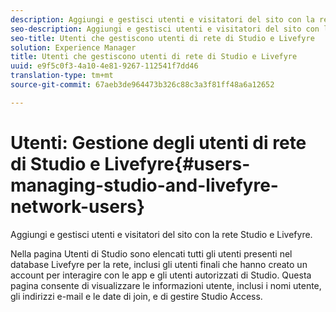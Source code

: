 ```yaml
---
description: Aggiungi e gestisci utenti e visitatori del sito con la rete Studio e Livefyre.
seo-description: Aggiungi e gestisci utenti e visitatori del sito con la rete Studio e Livefyre.
seo-title: Utenti che gestiscono utenti di rete di Studio e Livefyre
solution: Experience Manager
title: Utenti che gestiscono utenti di rete di Studio e Livefyre
uuid: e9f5c0f3-4a10-4e81-9267-112541f7dd46
translation-type: tm+mt
source-git-commit: 67aeb3de964473b326c88c3a3f81ff48a6a12652

---
```



# Utenti: Gestione degli utenti di rete di Studio e Livefyre{#users-managing-studio-and-livefyre-network-users}

Aggiungi e gestisci utenti e visitatori del sito con la rete Studio e Livefyre.

Nella pagina Utenti di Studio sono elencati tutti gli utenti presenti nel database Livefyre per la rete, inclusi gli utenti finali che hanno creato un account per interagire con le app e gli utenti autorizzati di Studio. Questa pagina consente di visualizzare le informazioni utente, inclusi i nomi utente, gli indirizzi e-mail e le date di join, e di gestire Studio Access.
